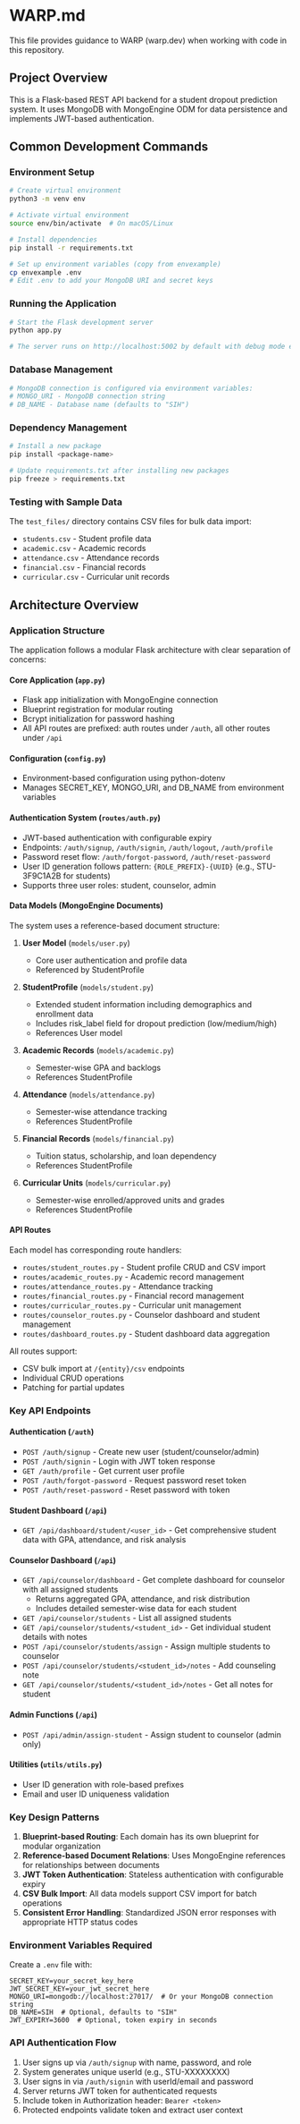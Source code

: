 # WARP.md

This file provides guidance to WARP (warp.dev) when working with code in this repository.

## Project Overview

This is a Flask-based REST API backend for a student dropout prediction system. It uses MongoDB with MongoEngine ODM for data persistence and implements JWT-based authentication.

## Common Development Commands

### Environment Setup
```bash
# Create virtual environment
python3 -m venv env

# Activate virtual environment
source env/bin/activate  # On macOS/Linux

# Install dependencies
pip install -r requirements.txt

# Set up environment variables (copy from envexample)
cp envexample .env
# Edit .env to add your MongoDB URI and secret keys
```

### Running the Application
```bash
# Start the Flask development server
python app.py

# The server runs on http://localhost:5002 by default with debug mode enabled
```

### Database Management
```bash
# MongoDB connection is configured via environment variables:
# MONGO_URI - MongoDB connection string
# DB_NAME - Database name (defaults to "SIH")
```

### Dependency Management
```bash
# Install a new package
pip install <package-name>

# Update requirements.txt after installing new packages
pip freeze > requirements.txt
```

### Testing with Sample Data
The `test_files/` directory contains CSV files for bulk data import:
- `students.csv` - Student profile data
- `academic.csv` - Academic records
- `attendance.csv` - Attendance records
- `financial.csv` - Financial records
- `curricular.csv` - Curricular unit records

## Architecture Overview

### Application Structure

The application follows a modular Flask architecture with clear separation of concerns:

#### Core Application (`app.py`)
- Flask app initialization with MongoEngine connection
- Blueprint registration for modular routing
- Bcrypt initialization for password hashing
- All API routes are prefixed: auth routes under `/auth`, all other routes under `/api`

#### Configuration (`config.py`)
- Environment-based configuration using python-dotenv
- Manages SECRET_KEY, MONGO_URI, and DB_NAME from environment variables

#### Authentication System (`routes/auth.py`)
- JWT-based authentication with configurable expiry
- Endpoints: `/auth/signup`, `/auth/signin`, `/auth/logout`, `/auth/profile`
- Password reset flow: `/auth/forgot-password`, `/auth/reset-password`
- User ID generation follows pattern: `{ROLE_PREFIX}-{UUID}` (e.g., STU-3F9C1A2B for students)
- Supports three user roles: student, counselor, admin

#### Data Models (MongoEngine Documents)

The system uses a reference-based document structure:

1. **User Model** (`models/user.py`)
   - Core user authentication and profile data
   - Referenced by StudentProfile

2. **StudentProfile** (`models/student.py`)
   - Extended student information including demographics and enrollment data
   - Includes risk_label field for dropout prediction (low/medium/high)
   - References User model

3. **Academic Records** (`models/academic.py`)
   - Semester-wise GPA and backlogs
   - References StudentProfile

4. **Attendance** (`models/attendance.py`)
   - Semester-wise attendance tracking
   - References StudentProfile

5. **Financial Records** (`models/financial.py`)
   - Tuition status, scholarship, and loan dependency
   - References StudentProfile

6. **Curricular Units** (`models/curricular.py`)
   - Semester-wise enrolled/approved units and grades
   - References StudentProfile

#### API Routes

Each model has corresponding route handlers:
- `routes/student_routes.py` - Student profile CRUD and CSV import
- `routes/academic_routes.py` - Academic record management
- `routes/attendance_routes.py` - Attendance tracking
- `routes/financial_routes.py` - Financial record management
- `routes/curricular_routes.py` - Curricular unit management
- `routes/counselor_routes.py` - Counselor dashboard and student management
- `routes/dashboard_routes.py` - Student dashboard data aggregation

All routes support:
- CSV bulk import at `/{entity}/csv` endpoints
- Individual CRUD operations
- Patching for partial updates

### Key API Endpoints

#### Authentication (`/auth`)
- `POST /auth/signup` - Create new user (student/counselor/admin)
- `POST /auth/signin` - Login with JWT token response
- `GET /auth/profile` - Get current user profile
- `POST /auth/forgot-password` - Request password reset token
- `POST /auth/reset-password` - Reset password with token

#### Student Dashboard (`/api`)
- `GET /api/dashboard/student/<user_id>` - Get comprehensive student data with GPA, attendance, and risk analysis

#### Counselor Dashboard (`/api`)
- `GET /api/counselor/dashboard` - Get complete dashboard for counselor with all assigned students
  - Returns aggregated GPA, attendance, and risk distribution
  - Includes detailed semester-wise data for each student
- `GET /api/counselor/students` - List all assigned students
- `GET /api/counselor/students/<student_id>` - Get individual student details with notes
- `POST /api/counselor/students/assign` - Assign multiple students to counselor
- `POST /api/counselor/students/<student_id>/notes` - Add counseling note
- `GET /api/counselor/students/<student_id>/notes` - Get all notes for student

#### Admin Functions (`/api`)
- `POST /api/admin/assign-student` - Assign student to counselor (admin only)

#### Utilities (`utils/utils.py`)
- User ID generation with role-based prefixes
- Email and user ID uniqueness validation

### Key Design Patterns

1. **Blueprint-based Routing**: Each domain has its own blueprint for modular organization
2. **Reference-based Document Relations**: Uses MongoEngine references for relationships between documents
3. **JWT Token Authentication**: Stateless authentication with configurable expiry
4. **CSV Bulk Import**: All data models support CSV import for batch operations
5. **Consistent Error Handling**: Standardized JSON error responses with appropriate HTTP status codes

### Environment Variables Required

Create a `.env` file with:
```
SECRET_KEY=your_secret_key_here
JWT_SECRET_KEY=your_jwt_secret_here
MONGO_URI=mongodb://localhost:27017/  # Or your MongoDB connection string
DB_NAME=SIH  # Optional, defaults to "SIH"
JWT_EXPIRY=3600  # Optional, token expiry in seconds
```

### API Authentication Flow

1. User signs up via `/auth/signup` with name, password, and role
2. System generates unique userId (e.g., STU-XXXXXXXX)
3. User signs in via `/auth/signin` with userId/email and password
4. Server returns JWT token for authenticated requests
5. Include token in Authorization header: `Bearer <token>`
6. Protected endpoints validate token and extract user context
